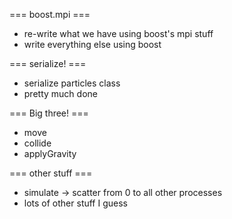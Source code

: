 === boost.mpi ===
* re-write what we have using boost's mpi stuff
* write everything else using boost

=== serialize! ===
* serialize particles class
* pretty much done

=== Big three! ===
* move
* collide
* applyGravity

=== other stuff ===
* simulate -> scatter from 0 to all other processes
* lots of other stuff I guess
